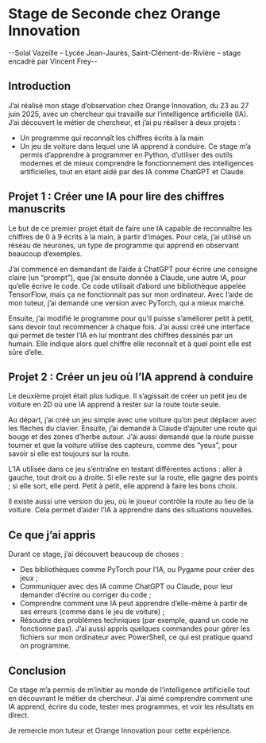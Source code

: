 # Stage de Seconde chez Orange Innovation
--Solal Vazeille – Lycée Jean-Jaurès, Saint-Clément-de-Rivière – stage encadré par Vincent Frey--

## Introduction
J’ai réalisé mon stage d’observation chez Orange Innovation, du 23 au 27 juin 2025, avec un chercheur qui travaille sur l’intelligence artificielle (IA). J’ai découvert le métier de chercheur, et j’ai pu réaliser à deux projets :
- Un programme qui reconnaît les chiffres écrits à la main
- Un jeu de voiture dans lequel une IA apprend à conduire.
Ce stage m’a permis d’apprendre à programmer en Python, d’utiliser des outils modernes et de mieux comprendre le fonctionnement des intelligences artificielles, tout en étant aidé par des IA comme ChatGPT et Claude.

## Projet 1 : Créer une IA pour lire des chiffres manuscrits
Le but de ce premier projet était de faire une IA capable de reconnaître les chiffres de 0 à 9 écrits à la main, à partir d’images. Pour cela, j’ai utilisé un réseau de neurones, un type de programme qui apprend en observant beaucoup d’exemples.

J’ai commencé en demandant de l’aide à ChatGPT pour écrire une consigne claire (un “prompt”), que j’ai ensuite donnée à Claude, une autre IA, pour qu’elle écrive le code. Ce code utilisait d’abord une bibliothèque appelée TensorFlow, mais ça ne fonctionnait pas sur mon ordinateur. Avec l’aide de mon tuteur, j’ai demandé une version avec PyTorch, qui a mieux marché.

Ensuite, j’ai modifié le programme pour qu’il puisse s’améliorer petit à petit, sans devoir tout recommencer à chaque fois. J’ai aussi créé une interface qui permet de tester l’IA en lui montrant des chiffres dessinés par un humain. Elle indique alors quel chiffre elle reconnaît et à quel point elle est sûre d’elle.

## Projet 2 : Créer un jeu où l’IA apprend à conduire
Le deuxième projet était plus ludique. Il s’agissait de créer un petit jeu de voiture en 2D où une IA apprend à rester sur la route toute seule.

Au départ, j’ai créé un jeu simple avec une voiture qu’on peut déplacer avec les flèches du clavier. Ensuite, j’ai demandé à Claude d’ajouter une route qui bouge et des zones d’herbe autour. J’ai aussi demandé que la route puisse tourner et que la voiture utilise des capteurs, comme des “yeux”, pour savoir si elle est toujours sur la route.

L’IA utilisée dans ce jeu s’entraîne en testant différentes actions : aller à gauche, tout droit ou à droite. Si elle reste sur la route, elle gagne des points ; si elle sort, elle perd. Petit à petit, elle apprend à faire les bons choix.

Il existe aussi une version du jeu, où le joueur contrôle la route au lieu de la voiture. Cela permet d’aider l’IA à apprendre dans des situations nouvelles.

## Ce que j’ai appris
Durant ce stage, j’ai découvert beaucoup de choses :
- Des bibliothèques comme PyTorch pour l’IA, ou Pygame pour créer des jeux ;
- Communiquer avec des IA comme ChatGPT ou Claude, pour leur demander d’écrire ou corriger du code ;
- Comprendre comment une IA peut apprendre d’elle-même à partir de ses erreurs (comme dans le jeu de voiture) ;
- Résoudre des problèmes techniques (par exemple, quand un code ne fonctionne pas).
J’ai aussi appris quelques commandes pour gérer les fichiers sur mon ordinateur avec PowerShell, ce qui est pratique quand on programme.

## Conclusion
Ce stage m’a permis de m’initier au monde de l’intelligence artificielle tout en découvrant le métier de chercheur. J’ai aimé comprendre comment une IA apprend, écrire du code, tester mes programmes, et voir les résultats en direct.

Je remercie mon tuteur et Orange Innovation pour cette expérience.